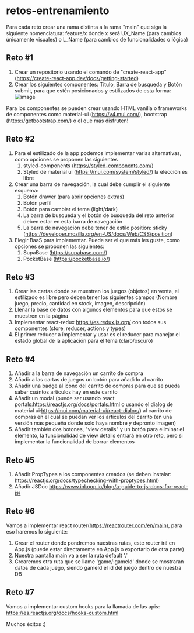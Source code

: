 # retos-entrenamiento

Para cada reto crear una rama distinta a la rama "main" que siga la siguiente nomenclatura: feature/x donde x será UX_Name (para cambios únicamente visuales) o L_Name (para cambios de funcionalidades o lógica)

## Reto #1
1. Crear un repositorio usando el comando de "create-react-app" (https://create-react-app.dev/docs/getting-started) 
2. Crear los siguientes componentes: Titulo, Barra de busqueda y Botón submit, para que estén posicionados y estilizados de esta forma: ![image](https://user-images.githubusercontent.com/26677733/218548015-1f9cc937-72b6-4930-a1df-5f4e7ed6de39.png)

Para los componentes se pueden crear usando HTML vanilla o frameworks de componentes como material-ui (https://v4.mui.com/), bootstrap (https://getbootstrap.com/) o el que más disfruten!

## Reto #2
1. Para el estilizado de la app podemos implementar varias alternativas, como opciones se proponen las siguientes 
    1. styled-components (https://styled-components.com/) 
    2. Styled de material ui (https://mui.com/system/styled/) la elección es libre
3. Crear una barra de navegación, la cual debe cumplir el siguiente esquema:
    1. Botón drawer (para abrir opciones extras)
    2. Botón perfil
    3. Botón para cambiar el tema (light/dark)
    4. La barra de busqueda y el botón de busqueda del reto anterior deben estar en esta barra de navegación
    5. La barra de navegación debe tener de estilo position: sticky (https://developer.mozilla.org/en-US/docs/Web/CSS/position)
4. Elegir BaaS para implementar. Puede ser el que más les guste, como opciones se proponen las siguientes:
    1. SupaBase (https://supabase.com/)
    2. PocketBase (https://pocketbase.io/)
    
## Reto #3
1. Crear las cartas donde se muestren los juegos (objetos) en venta, el estilizado es libre pero deben tener los siguientes campos (Nombre juego, precio, cantidad en stock, imagen, descripción)
2. Llenar la base de datos con algunos elementos para que estos se muestren en la página
3. Implementar react-redux https://es.redux.js.org/ con todos sus componentes (store, reducer, actions y types)
4. El primer reducer a implementar y usar es el reducer para manejar el estado global de la aplicación para el tema (claro/oscuro)

## Reto #4
1. Añadir a la barra de navegación un carrito de compra
2. Añadir a las cartas de juegos un botón para añadirlo al carrito
3. Añadir una badge al icono del carrito de compras para que se pueda saber cuántos articulos hay en este carrito
4. Añadir un modal (puede ser usando react portals:https://reactjs.org/docs/portals.html o usando el dialog de material ui:https://mui.com/material-ui/react-dialog/) al carrito de compras en el cual se puedan ver los articulos del carrito (en una versión más pequeña donde solo haya nombre y depronto imagen)
5. Añadir también dos botones, "view details" y un botón para eliminar el elemento, la funcionalidad de view details entrará en otro reto, pero si implementar la funcionalidad de borrar elementos

## Reto #5
1. Añadir PropTypes a los componentes creados (se deben instalar: https://reactjs.org/docs/typechecking-with-proptypes.html)
2. Añadir JSDoc https://www.inkoop.io/blog/a-guide-to-js-docs-for-react-js/
    
## Reto #6 
Vamos a implementar react router(https://reactrouter.com/en/main), para eso haremos lo siguiente:
1. Crear el router donde pondremos nuestras rutas, este router irá en App.js (puede estar directamente en App.js o exportarlo de otra parte)
2. Nuestra pantalla main va a ser la ruta default '/'
3. Crearemos otra ruta que se llame 'game/:gameId' donde se mostraran datos de cada juego, siendo gameId el id del juego dentro de nuestra DB

## Reto #7
Vamos a implementar custom hooks para la llamada de las apis: https://es.reactjs.org/docs/hooks-custom.html
    
Muchos éxitos :)
